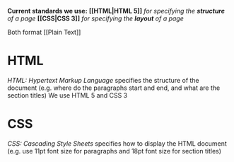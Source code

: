 **Current standards we use:**
**[[HTML|HTML 5]]** *for specifying the **structure** of a page*
**[[CSS|CSS 3]]** *for specifying the **layout** of a page*

Both format [[Plain Text]]
# HTML
*HTML: Hypertext Markup Language*
specifies the structure of the document
	(e.g. where do the paragraphs start and end, and what are the section titles)
We use HTML 5 and CSS 3
# CSS
*CSS: Cascading Style Sheets*
specifies how to display the HTML document
	(e.g. use 11pt font size for paragraphs and 18pt font size for section titles)

